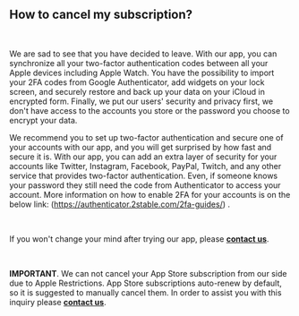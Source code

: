 <!-- 
---
title: FIXME 010
--- 
-->

## **How to cancel my subscription?**

<br />

We are sad to see that you have decided to leave. With our app, you can synchronize all your two-factor authentication codes between all your Apple devices including Apple Watch. You have the possibility to import your 2FA codes from Google Authenticator, add widgets on your lock screen, and securely restore and back up your data on your iCloud in encrypted form. Finally, we put our users' security and privacy first, we don't have access to the accounts you store or the password you choose to encrypt your data.

We recommend you to set up two-factor authentication and secure one of your accounts with our app, and you will get surprised by how fast and secure it is. With our app, you can add an extra layer of security for your accounts like Twitter, Instagram, Facebook, PayPal, Twitch, and any other service that provides two-factor authentication. Even, if someone knows your password they still need the code from Authenticator to access your account. More information on how to enable 2FA for your accounts is on the below link:  (https://authenticator.2stable.com/2fa-guides/) .

<br />

If you won't change your mind after trying our app, please [**contact us**](authenticator://contact?subject=Cancel%20my%20subscription).

<br />

**IMPORTANT**. We can not cancel your App Store subscription from our side due to Apple Restrictions. App Store subscriptions auto-renew by default, so it is suggested to manually cancel them. In order to assist you with this inquiry please [**contact us**](authenticator://contact?subject=Cancel%20my%20subscription).





